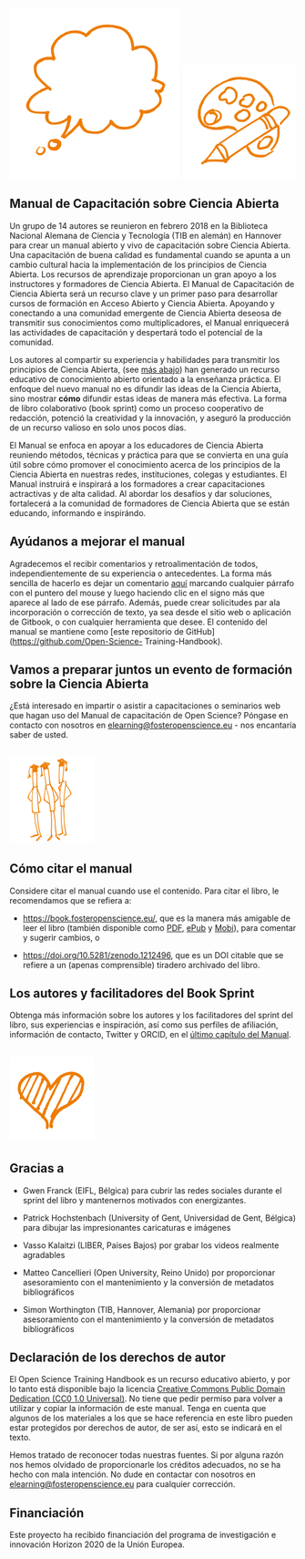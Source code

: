 ![](/Images/Icons/balloon_thought.png) <img src="/Images/Icons/planning_design.png" width="200" height="200" />
## Manual de Capacitación sobre Ciencia Abierta

Un grupo de 14 autores se reunieron en febrero 2018 en la Biblioteca Nacional Alemana de Ciencia y Tecnología (TIB en alemán) en Hannover para crear un manual abierto y vivo de capacitación sobre Ciencia Abierta. Una capacitación de buena calidad es fundamental cuando se apunta a un cambio cultural hacia la implementación de los principios de Ciencia Abierta. Los recursos de aprendizaje proporcionan un gran apoyo a los instructores y formadores de Ciencia Abierta. El Manual de Capacitación de Ciencia Abierta será un recurso clave y un primer paso para desarrollar cursos de formación en Acceso Abierto y Ciencia Abierta. Apoyando y conectando a una comunidad emergente de Ciencia Abierta deseosa de transmitir sus conocimientos como multiplicadores, el Manual enriquecerá las actividades de capacitación y despertará todo el potencial de la comunidad.

Los autores al compartir su experiencia y habilidades para transmitir los principios de Ciencia Abierta,  \(see [más abajo](#the-authors-and-the-book-sprint-facilitators)\) han generado un recurso educativo de conocimiento abierto orientado a la enseñanza práctica. El enfoque del nuevo manual no es difundir las ideas de la Ciencia Abierta, sino mostrar **cómo** difundir estas ideas de manera más efectiva. La forma de libro colaborativo (book sprint) como un proceso cooperativo de redacción, potenció la creatividad y la innovación, y aseguró la producción de un recurso valioso en solo unos pocos días.

El Manual se enfoca en apoyar a los educadores de Ciencia Abierta reuniendo métodos, técnicas y práctica para que se convierta en una guía útil sobre cómo promover el conocimiento acerca de los principios de la Ciencia Abierta en nuestras redes, instituciones, colegas y estudiantes. El Manual instruirá e inspirará a los formadores a crear capacitaciones actractivas y de alta calidad. Al abordar los desafíos y dar soluciones, fortalecerá a la comunidad de formadores de  Ciencia Abierta que se están educando, informando e inspirándo.

## Ayúdanos a mejorar el manual

Agradecemos el recibir comentarios y retroalimentación de todos, independientemente de su experiencia o antecedentes. La forma más sencilla de hacerlo es dejar un comentario [aquí](https://book.fosteropenscience.eu/) marcando cualquier párrafo con el puntero del mouse y luego haciendo clic en el signo más que aparece al lado de ese párrafo. Además, puede crear solicitudes par ala incorporación o corrección de texto, ya sea desde el sitio web o aplicación de Gitbook, o con cualquier herramienta que desee. El contenido del manual se mantiene como [este repositorio de GitHub](https://github.com/Open-Science- Training-Handbook).

## Vamos a preparar juntos un evento de formación sobre la  Ciencia Abierta

¿Está interesado en impartir o asistir a capacitaciones o seminarios web que hagan uso del Manual de capacitación de Open Science? Póngase en contacto con nosotros en elearning@fosteropenscience.eu - nos encantaría saber de usted.

## <img src="/Images/Icons/research_group.png" width="150" height="150" />

## Cómo citar el manual

Considere citar el manual cuando use el contenido. Para citar el libro, le recomendamos que se refiera a: 

* https://book.fosteropenscience.eu/, que es la manera más amigable de leer el libro (también disponible como [PDF](https://legacy.gitbook.com/download/pdf/book/open-science-training-handbook/book), [ePub](https://legacy.gitbook.com/download/epub/book/open-science-training-handbook/book) y [Mobi](https://legacy.gitbook.com/download/mobi/book/open-science-training-handbook/book)), para comentar y sugerir cambios, o 

* https://doi.org/10.5281/zenodo.1212496, que es un DOI citable que se refiere a un (apenas comprensible) tiradero archivado del libro.

## Los autores y facilitadores del Book Sprint

Obtenga más información sobre los autores y los facilitadores del sprint del libro, sus experiencias e inspiración, así como sus perfiles de afiliación, información de contacto, Twitter y ORCID, en el [último capítulo del Manual](./08AboutTheAuthorsAndFacilitators).

## <img src="/Images/Icons/heart.png" width="150" height="150" />

## Gracias a 
* Gwen Franck \(EIFL, Bélgica\) para cubrir las redes sociales durante el sprint del libro y mantenernos motivados con energizantes.

* Patrick Hochstenbach \(University of Gent, Universidad de Gent, Bélgica\) para dibujar las impresionantes caricaturas e imágenes

* Vasso Kalaitzi \(LIBER, Países Bajos\) por grabar los videos realmente agradables

* Matteo Cancellieri \(Open University, Reino Unido\) por proporcionar asesoramiento con el mantenimiento y la conversión de metadatos bibliográficos

* Simon Worthington \(TIB, Hannover, Alemania\) por proporcionar asesoramiento con el mantenimiento y la conversión de metadatos bibliográficos 

## Declaración de los derechos de autor 

El Open Science Training Handbook es un recurso educativo abierto, y por lo tanto está disponible bajo la licencia [Creative Commons Public Domain Dedication \(CC0 1.0 Universal\)](https://creativecommons.org/publicdomain/zero/1.0/). No tiene que pedir permiso para volver a utilizar y copiar la información de este manual. Tenga en cuenta que algunos de los materiales a los que se hace referencia en este libro pueden estar protegidos por derechos de autor, de ser así, esto se indicará en el texto.

Hemos tratado de reconocer todas nuestras fuentes. Si por alguna razón nos hemos olvidado de proporcionarle los créditos adecuados, no se ha hecho con mala intención. No dude en contactar con nosotros en  elearning@fosteropenscience.eu para cualquier corrección.

## Financiación

Este proyecto ha recibido financiación del programa de investigación e innovación Horizon 2020 de la Unión Europea.

